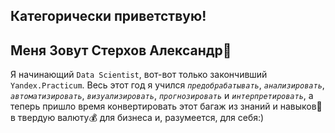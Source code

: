 ## Категорически приветствую!

## Меня Зовут Стерхов Александр🙋

Я начинающий `Data Scientist`, вот-вот только закончивший `Yandex.Practicum`. Весь этот год я учился *`предобрабатывать`*,
*`анализировать`*, *`автоматизировать`*, *`визуализировать`*, *`прогнозировать`* и *`интерпретировать`*, а теперь пришло время конвертировать этот багаж из знаний и навыков💼 в твердую валюту💰 для бизнеса и, разумеется, для себя:)
